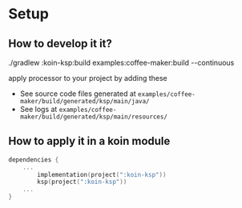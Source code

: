 # Setup
## How to develop it it?
./gradlew :koin-ksp:build examples:coffee-maker:build --continuous

apply processor to your project by adding these 

- See source code files generated at `examples/coffee-maker/build/generated/ksp/main/java/`
- See logs at `examples/coffee-maker/build/generated/ksp/main/resources/`


## How to apply it in a koin module

```kotlin
dependencies {
    ...
        implementation(project(":koin-ksp"))
        ksp(project(":koin-ksp"))
    ...
}
```

